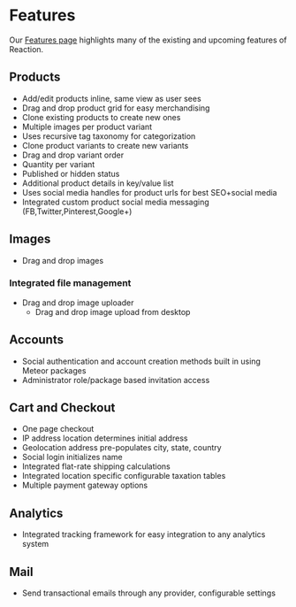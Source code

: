 # Features
Our [Features page](//reactioncommerce.com/features) highlights many of the existing and upcoming features of Reaction.

## Products
- Add/edit products inline, same view as user sees
- Drag and drop product grid for easy merchandising
- Clone existing products to create new ones
- Multiple images per product variant
- Uses recursive tag taxonomy for categorization
- Clone product variants to create new variants
- Drag and drop variant order
- Quantity per variant
- Published or hidden status
- Additional product details in key/value list
- Uses social media handles for product urls for best SEO+social media
- Integrated custom product social media messaging (FB,Twitter,Pinterest,Google+)

## Images
- Drag and drop images

### Integrated file management
- Drag and drop image uploader
  - Drag and drop image upload from desktop

## Accounts
- Social authentication and account creation methods built in using Meteor packages
- Administrator role/package based invitation access

## Cart and Checkout
- One page checkout
- IP address location determines initial address
- Geolocation address pre-populates city, state, country
- Social login initializes name
- Integrated flat-rate shipping calculations
- Integrated location specific configurable taxation tables
- Multiple payment gateway options

## Analytics
- Integrated tracking framework for easy integration to any analytics system

## Mail
- Send transactional emails through any provider, configurable settings
